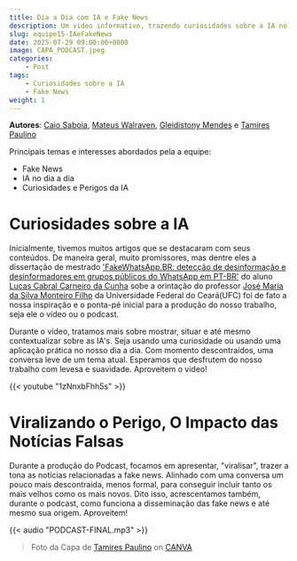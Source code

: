 ```yaml
---
title: Dia a Dia com IA e Fake News
description: Um video informativo, trazendo curiosidades sobre a IA no nosso dia a dia e um podcast trazendo um pouco mais sobre o assunto das Fake News. Um assunto bastante atual que, para alguns, causa bastante medo, mas que dentro do nosso conteúdo buscamos comentar sobre eles de forma mais leve e descontraida.   
slug: equipe15-IAeFakeNews    
date: 2025-07-29 09:00:00+0000 
image: CAPA_PODCAST.jpeg  
categories:
    - Post                   
tags:
    - Curiosidades sobre a IA              
    - Fake News
weight: 1    
---
```


**Autores**: [Caio Saboia](caiorubems@gmail.com), [Mateus Walraven](mateuswalravenmw@gmail.com), [Gleidistony Mendes](gleidistonymendes@gmail.com) e [Tamires Paulino](tamirespaulino68@gmail.com) 

Principais temas e interesses abordados pela a equipe: 

 - Fake News
 - IA no dia a dia
 - Curiosidades e Perigos da IA
  
# Curiosidades sobre a IA

Inicialmente, tivemos muitos artigos que se destacaram com seus conteúdos. De maneira geral, muito promissores, mas dentre eles a dissertação de mestrado ['FakeWhatsApp.BR: detecção de desinformação e desinformadores em grupos públicos do WhatsApp em PT-BR'](https://repositorio.ufc.br/handle/riufc/63379) do aluno [Lucas Cabral Carneiro da Cunha](https://www.escavador.com/sobre/6712681/lucas-cabral-carneiro-da-cunha) sobe a orintação do professor [José Maria da Silva Monteiro Filho](https://mdcc.ufc.br/pt/corpo-docente/jose-maria-da-silva-monteiro-filho/) da Universidade Federal do Ceará(UFC) foi de fato a nossa inspiração e o ponta-pé inicial para a produção do nosso trabalho, seja ele o vídeo ou o podcast.

Durante o vídeo, tratamos mais sobre mostrar, situar e até mesmo contextualizar sobre as IA's. Seja usando uma curiosidade ou usando uma aplicação prática no nosso dia a dia. Com momento descontraídos, uma conversa leve de um tema atual. Esperamos que desfrutem do nosso trabalho com levesa e suavidade. Aproveitem o video!

{{< youtube "1zNnxbFhh5s" >}}

# Viralizando o Perigo, O Impacto das Notícias Falsas
Durante a produção do Podcast, focamos em apresentar, "viralisar", trazer a tona as notícias relacionadas a fake news. Alinhado com uma conversa um pouco mais descontraida, menos formal, para conseguir incluir tanto os mais velhos como os mais novos. Dito isso, acrescentamos também, durante o podcast, como funciona a disseminação das fake news e até mesmo sua origem. Aproveitem!


{{< audio "PODCAST-FINAL.mp3" >}}

<!-- [Transcrição](transcript.txt) -->

> Foto da Capa de [Tamires Paulino](tamirespaulino68@gmail.com) on [CANVA](https://www.canva.com/pt_br/)
